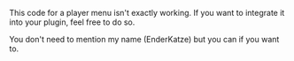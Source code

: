 This code for a player menu isn't exactly working. If you want to integrate it into your plugin, feel free to do so.

You don't need to mention my name (EnderKatze) but you can if you want to.